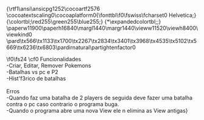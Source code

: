 {\rtf1\ansi\ansicpg1252\cocoartf2576
\cocoatextscaling0\cocoaplatform0{\fonttbl\f0\fswiss\fcharset0 Helvetica;}
{\colortbl;\red255\green255\blue255;}
{\*\expandedcolortbl;;}
\paperw11900\paperh16840\margl1440\margr1440\vieww11520\viewh8400\viewkind0
\pard\tx566\tx1133\tx1700\tx2267\tx2834\tx3401\tx3968\tx4535\tx5102\tx5669\tx6236\tx6803\pardirnatural\partightenfactor0

\f0\fs24 \cf0 Funcionalidades\
	-Criar, Editar, Remover Pokemons\
	-Batalhas vs pc e P2\
	-Hist\'f3rico de batalhas\
\
Erros\
	-Quando faz uma batalha de 2 players de seguida deve fazer uma batalha contra o pc caso contrario o programa buga.\
	-Quando o programa abre uma nova View ele n elimina as View antigas}